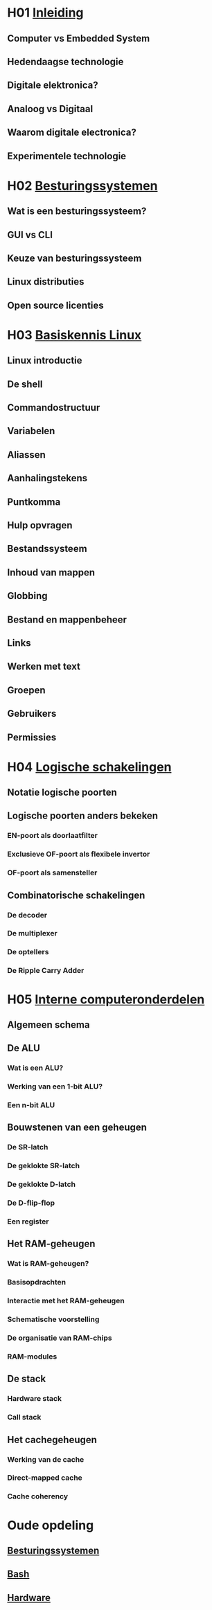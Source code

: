 # H01 [Inleiding](./H01%20Inleiding.md)
## Computer vs Embedded System
## Hedendaagse technologie
## Digitale elektronica?
## Analoog vs Digitaal
## Waarom digitale electronica?
## Experimentele technologie
# H02 [Besturingssystemen](./H02%20Besturingssystemen.md)
## Wat is een besturingssysteem?
## GUI vs CLI
## Keuze van besturingssysteem
## Linux distributies
## Open source licenties
# H03 [Basiskennis Linux](./H03%20Basiskennis%20Linux.md)
## Linux introductie
## De shell
## Commandostructuur
## Variabelen
## Aliassen
## Aanhalingstekens
## Puntkomma
## Hulp opvragen
## Bestandssysteem
## Inhoud van mappen
## Globbing
## Bestand en mappenbeheer
## Links
## Werken met text
## Groepen 
## Gebruikers
## Permissies
# H04 [Logische schakelingen](./H04%20Logische%20schakelingen.md)
## Notatie logische poorten
## Logische poorten anders bekeken
### EN-poort als doorlaatfilter
### Exclusieve OF-poort als flexibele invertor
### OF-poort als samensteller
## Combinatorische schakelingen
### De decoder
### De multiplexer
### De optellers
### De Ripple Carry Adder
# H05 [Interne computeronderdelen](./H05%20Interne%20computeronderdelen.md)
## Algemeen schema
## De ALU
### Wat is een ALU?
### Werking van een 1-bit ALU?
### Een n-bit ALU
## Bouwstenen van een geheugen
### De SR-latch
### De geklokte SR-latch
### De geklokte D-latch
### De D-flip-flop
### Een register
## Het RAM-geheugen
### Wat is RAM-geheugen?
### Basisopdrachten
### Interactie met het RAM-geheugen
### Schematische voorstelling
### De organisatie van RAM-chips
### RAM-modules
## De stack
### Hardware stack
### Call stack
## Het cachegeheugen
### Werking van de cache
### Direct-mapped cache
### Cache coherency


# Oude opdeling
## [Besturingssystemen](./Besturingssystemen.md)

## [Bash](./Bash.md)

## [Hardware](./Hardware.md)
